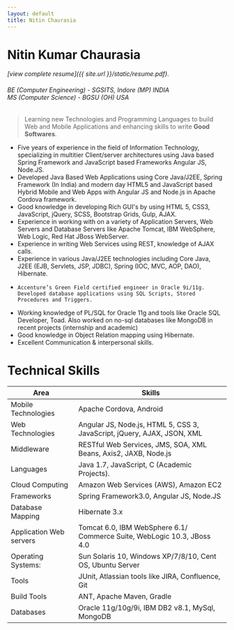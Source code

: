 ```yaml
---
layout: default
title: Nitin Chaurasia
---
```

# Nitin Kumar Chaurasia

*[view complete resume]({{ site.url }}/static/resume.pdf)*.


###### BE (Computer Engineering) - SGSITS, Indore (MP) INDIA <br> MS (Computer Science) - BGSU (OH) USA



> Learning new Technologies and Programming Languages to build Web and Mobile Applications  and enhancing skills to write **Good Softwares**.

  - Five years of experience in the field of Information Technology, specializing in multitier Client/server architectures using Java based Spring Framework and JavaScript based Frameworks Angular JS, Node.JS.
  - Developed Java Based Web Applications using Core Java/J2EE, Spring Framework (In India) and modern day HTML5 and JavaScript based Hybrid Mobile and Web Apps with Angular JS and Node.js in Apache Cordova framework.
  - Good knowledge in developing Rich GUI's by using HTML 5, CSS3, JavaScript, jQuery, SCSS, Bootstrap Grids, Gulp, AJAX.
  - Experience in working with on a variety of Application Servers, Web Servers and Database Servers like Apache Tomcat, IBM WebSphere, Web Logic, Red Hat JBoss WebServer.
  - Experience in writing Web Services using REST, knowledge of AJAX calls.
  - Experience in various Java/J2EE technologies including Core Java, J2EE (EJB, Servlets, JSP, JDBC), Spring (IOC, MVC, AOP, DAO), Hibernate.
  - 	Accenture’s Green Field certified engineer in Oracle 9i/11g. Developed database applications using SQL Scripts, Stored Procedures and Triggers.
  - Working knowledge of PL/SQL for Oracle 11g and tools like Oracle SQL Developer, Toad. Also worked on no-sql databases like MongoDB in recent projects (internship and academic)
  - Good knowledge in Object Relation mapping using Hibernate.
  - Excellent Communication & interpersonal skills.

# Technical Skills

|Area   |   Skills|
|---|---|
|  Mobile Technologies |  Apache Cordova, Android|
|  Web Technologies |  Angular JS, Node.js, HTML 5, CSS 3, JavaScript, jQuery, AJAX, JSON, XML |
| Middleware   |  RESTful Web Services, JMS, SOA, XML Beans, Axis2, JAXB, Node.js |
|  Languages |  Java 1.7, JavaScript, C (Academic Projects). |
|  Cloud Computing | Amazon Web Services (AWS), Amazon EC2  |
| Frameworks  | Spring Framework3.0, Angular JS, Node.JS  |
|  Database Mapping |  Hibernate 3.x |
| Application Web servers  |  Tomcat 6.0, IBM WebSphere 6.1/ Commerce Suite, WebLogic 10.3, JBoss 4.0 |
| Operating Systems:   | Sun Solaris 10, Windows XP/7/8/10, Cent OS, Ubuntu Server  |
| Tools  | JUnit, Atlassian tools like JIRA, Confluence, Git  |
|Build Tools | ANT, Apache Maven, Gradle |
| Databases| Oracle 11g/10g/9i, IBM DB2 v8.1, MySql, MongoDB|
